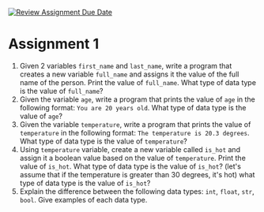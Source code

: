 [![Review Assignment Due Date](https://classroom.github.com/assets/deadline-readme-button-22041afd0340ce965d47ae6ef1cefeee28c7c493a6346c4f15d667ab976d596c.svg)](https://classroom.github.com/a/zgn-NZiS)
# Assignment 1


1. Given 2 variables `first_name` and `last_name`, write a program that creates a new variable `full_name` and assigns it the value of the full name of the person. Print the value of `full_name`. What type of data type is the value of `full_name`?
2. Given the variable `age`, write a program that prints the value of `age` in the following format: `You are 20 years old`. What type of data type is the value of `age`?
3. Given the variable `temperature`, write a program that prints the value of `temperature` in the following format: `The temperature is 20.3 degrees`. What type of data type is the value of `temperature`?
4. Using `temperature` variable, create a new variable called `is_hot` and assign it a boolean value based on the value of `temperature`. Print the value of `is_hot`. What type of data type is the value of `is_hot`? (let's assume that if the temperature is greater than 30 degrees, it's hot) what type of data type is the value of `is_hot`?
5. Explain the difference between the following data types: `int`, `float`, `str`, `bool`. Give examples of each data type.

